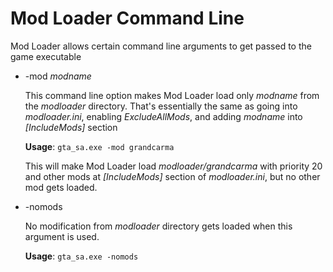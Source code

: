 Mod Loader Command Line
==============================

Mod Loader allows certain command line arguments to get passed to the game executable

* -mod _modname_

   This command line option makes Mod Loader load only _modname_ from the *modloader* directory.
   That's essentially the same as going into *modloader.ini*, enabling *ExcludeAllMods*, and adding _modname_ into *[IncludeMods]* section
            
   __Usage__: `gta_sa.exe -mod grandcarma`
   
   This will make Mod Loader load *modloader/grandcarma* with priority 20 and other mods at *[IncludeMods]* section of *modloader.ini*, but no other mod gets loaded.

* -nomods

   No modification from *modloader* directory gets loaded when this argument is used.
   
   __Usage__: `gta_sa.exe -nomods`
   